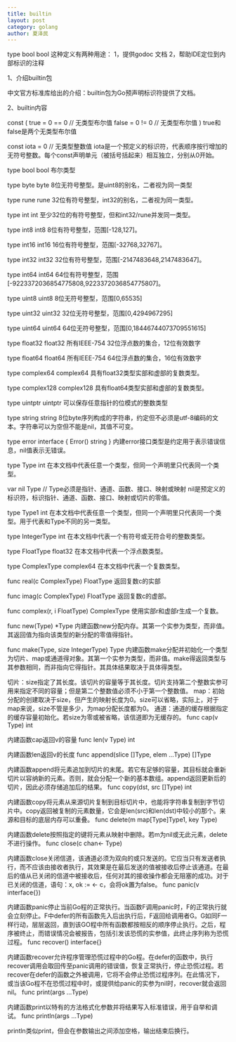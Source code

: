```yaml
---
title: builtin
layout: post
category: golang
author: 夏泽民
---
```

type bool bool 这种定义有两种用途：
1，提供godoc 文档
2，帮助IDE定位到内部标识的注释
<!-- more -->
1、介绍builtin包

中文官方标准库给出的介绍：builtin包为Go预声明标识符提供了文档。

2、builtin内容

const (
    true = 0 == 0    // 无类型布尔值
    false = 0 != 0    // 无类型布尔值
)
true和false是两个无类型布尔值

const iota = 0  // 无类型整数值
iota是一个预定义的标识符，代表顺序按行增加的无符号整数。每个const声明单元（被括号括起来）相互独立，分别从0开始。

type bool bool
布尔类型

type byte byte
8位无符号整型。是uint8的别名，二者视为同一类型

type rune rune
32位有符号整型，int32的别名，二者视为同一类型。

type int int
至少32位的有符号整型，但和int32/rune并发同一类型。

type int8 int8
8位有符号整型，范围[-128,127]。

type int16 int16
16位有符号整型，范围[-32768,32767]。

type int32 int32
32位有符号整型，范围[-2147483648,2147483647]。

type int64 int64
64位有符号整型，范围[-9223372036854775808,9223372036854775807]。

type uint8 uint8
8位无符号整型，范围[0,65535]

type uint32 uint32
32位无符号整型，范围[0,4294967295]

type uint64 uint64
64位无符号整型，范围[0,18446744073709551615]

type float32 float32
所有IEEE-754 32位浮点数的集合，12位有效数字

type float64 float64
所有IEEE-754 64位浮点数的集合，16位有效数字

type complex64 complex64
具有float32类型实部和虚部的复数类型。

type complex128 complex128
具有float64类型实部和虚部的复数类型。

type uintptr uintptr
可以保存任意指针的位模式的整数类型

type string string
8位byte序列构成的字符串，约定但不必须是utf-8编码的文本。字符串可以为空但不能是nil，其值不可变。

type error interface {
    Error() string
}
内建error接口类型是约定用于表示错误信息，nil值表示无错误。

type Type int
在本文档中代表任意一个类型，但同一个声明里只代表同一个类型。

var nil Type  // Type必须是指针、通道、函数、接口、映射或映射
nil是预定义的标识符，标识指针、通道、函数、接口、映射或切片的零值。

type Type1 int
在本文档中代表任意一个类型，但同一个声明里只代表同一个类型。用于代表和Type不同的另一类型。

type IntegerType int
在本文档中代表一个有符号或无符合号的整数类型。

type FloatType float32
在本文档中代表一个浮点数类型。

type ComplexType complex64
在本文档中代表一个复数类型。

func real(c ComplexType) FloatType
返回复数c的实部

func imag(c ComplexType) FloatType
返回复数c的虚部。

func complex(r, i FloatType) ComplexType
使用实部r和虚部r生成一个复数。

func new(Type) *Type
内建函数new分配内存。其第一个实参为类型，而非值。其返回值为指向该类型的新分配的零值得指针。

func make(Type, size IntegerType) Type
内建函数make分配并初始化一个类型为切片、map或通道得对象。其第一个实参为类型，而非值。make得返回类型与其参数相同，而非指向它得指针。其具体结果取决于具体得类型。

切片：size指定了其长度。该切片的容量等于其长度。切片支持第二个整数实参可用来指定不同的容量；但是第二个整数值必须不小于第一个整数值。
map：初始分配的创建取决于size，但产生的映射长度为0。size可以省略，实际上，对于map来说，size不管是多少，为map分配长度都为0。
通道：通道的缓存根据指定的缓存容量初始化。若size为零或被省略，该信道即为无缓存的。
func cap(v Type) int

内建函数cap返回v的容量
func len(v Type) int

内建函数len返回v的长度
func append(slice []Type, elem ...Type) []Type

内建函数append将元素追加到切片的末尾。若它有足够的容量，其目标就会重新切片以容纳新的元素。否则，就会分配一个新的基本数组。append返回更新后的切片，因此必须存储追加后的结果。
func copy(dst, src []Type) int

内建函数copy将元素从来源切片复制到目标切片中，也能将字符串复制到字节切片中。copy返回被复制的元素数量，它会是len(src)和len(dst)中较小的那个。来源和目标的底层内存可以重叠。
func delete(m map[Type]Type1, key Type)

内建函数delete按照指定的键将元素从映射中删除。若m为nil或无此元素，delete不进行操作。
func close(c chan<- Type)

内建函数close关闭信道，该通道必须为双向的或只发送的。它应当只有发送者执行，而不应该由接收者执行，其效果是在最后发送的值被接收后停止该通道。在最后的值从已关闭的信道中被接收后，任何对其的接收操作都会无阻塞的成功。对于已关闭的信道，语句：x, ok := <- c，会将ok置为false。
func panic(v interface{})

内建函数panic停止当前Go程的正常执行。当函数F调用panic时，F的正常执行就会立刻停止。F中defer的所有函数先入后出执行后，F返回给调用者G。G如同F一样行动，层层返回，直到该GO程中所有函数都按相反的顺序停止执行。之后，程序被终止，而错误情况会被报告，包括引发该恐慌的实参值，此终止序列称为恐慌过程。
func recover() interface{}

内建函数recover允许程序管理恐慌过程中的Go程。在defer的函数中，执行recover调用会取回传至panic调用的错误值，恢复正常执行，停止恐慌过程。若recover在defer的函数之外被调用，它将不会停止恐慌过程序列。在此情况下，或当该Go程不在恐慌过程中时，或提供给panic的实参为nil时，recover就会返回nil。
func print(args ...Type)

内建函数print以特有的方法格式化参数并将结果写入标准错误，用于自举和调试。
func println(args ...Type)

println类似print，但会在参数输出之间添加空格，输出结束后换行。